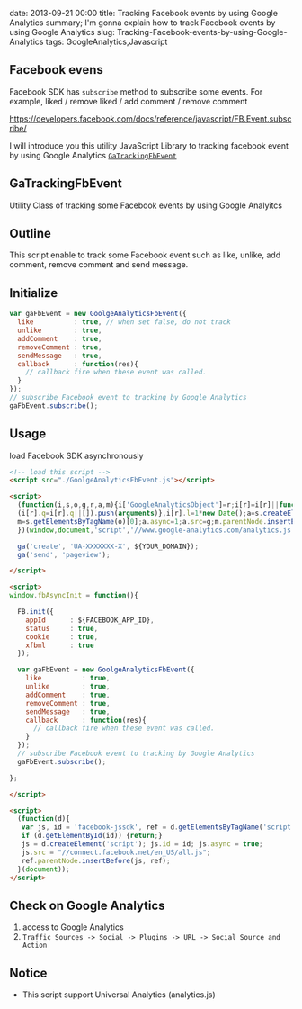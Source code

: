 date: 2013-09-21 00:00
title: Tracking Facebook events by using Google Analytics
summary; I'm gonna explain how to track Facebook events by using Google Analytics
slug: Tracking-Facebook-events-by-using-Google-Analytics
tags: GoogleAnalytics,Javascript

## Facebook evens

Facebook SDK has `subscribe` method to subscribe some events.
For example, liked / remove liked / add comment / remove comment

https://developers.facebook.com/docs/reference/javascript/FB.Event.subscribe/

I will introduce you this utility JavaScript Library to tracking facebook event by using Google Analytics [`GaTrackingFbEvent`](https://github.com/kashiro/GaTrackingFbEvent)


## GaTrackingFbEvent

Utility Class of tracking some Facebook events by using Google Analyitcs

## Outline

This script enable to track some Facebook event such as like, unlike, add comment, remove comment and send message. 

## Initialize

```js
var gaFbEvent = new GoolgeAnalyticsFbEvent({
  like          : true, // when set false, do not track
  unlike        : true,
  addComment    : true,
  removeComment : true,
  sendMessage   : true,
  callback      : function(res){
    // callback fire when these event was called.
  }
});
// subscribe Facebook event to tracking by Google Analytics
gaFbEvent.subscribe();
```

## Usage

load Facebook SDK asynchronously


```html
<!-- load this script -->
<script src="./GoolgeAnalyticsFbEvent.js"></script>

<script>
  (function(i,s,o,g,r,a,m){i['GoogleAnalyticsObject']=r;i[r]=i[r]||function(){
  (i[r].q=i[r].q||[]).push(arguments)},i[r].l=1*new Date();a=s.createElement(o),
  m=s.getElementsByTagName(o)[0];a.async=1;a.src=g;m.parentNode.insertBefore(a,m)
  })(window,document,'script','//www.google-analytics.com/analytics.js','ga');

  ga('create', 'UA-XXXXXXX-X', ${YOUR_DOMAIN});
  ga('send', 'pageview');

</script>

<script>
window.fbAsyncInit = function(){

  FB.init({
    appId      : ${FACEBOOK_APP_ID},
    status     : true,
    cookie     : true,
    xfbml      : true
  });

  var gaFbEvent = new GoolgeAnalyticsFbEvent({
    like          : true,
    unlike        : true,
    addComment    : true,
    removeComment : true,
    sendMessage   : true,
    callback      : function(res){
      // callback fire when these event was called.
    }
  });
  // subscribe Facebook event to tracking by Google Analytics
  gaFbEvent.subscribe();

};

</script>

<script>
  (function(d){
   var js, id = 'facebook-jssdk', ref = d.getElementsByTagName('script')[0];
   if (d.getElementById(id)) {return;}
   js = d.createElement('script'); js.id = id; js.async = true;
   js.src = "//connect.facebook.net/en_US/all.js";
   ref.parentNode.insertBefore(js, ref);
  }(document));
</script>
```

## Check on Google Analytics

1. access to Google Analytics
2. `Traffic Sources -> Social -> Plugins -> URL -> Social Source and Action`

## Notice

* This script support Universal Analytics (analytics.js)

